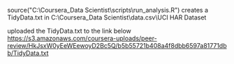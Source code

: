
source("C:\\Coursera_Data Scientist\\scripts\\run_analysis.R")
creates a TidyData.txt in C:\Coursera_Data Scientist\data.csv\UCI HAR Dataset

uploaded the TidyData.txt to the link below
https://s3.amazonaws.com/coursera-uploads/peer-review/HkJsxW0yEeWEewoyD2Bc5Q/b5b55721b408a4f8dbb6597a81771dbb/TidyData.txt


